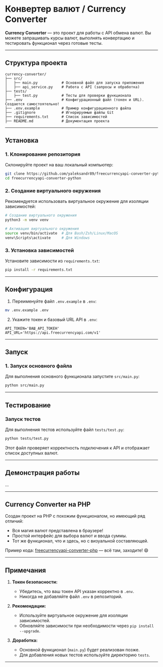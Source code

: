 
# Конвертер валют / Currency Converter

**Currency Converter** — это проект для работы с API обмена валют. Вы можете запрашивать курсы валют, выполнять конвертацию и тестировать функционал через готовые тесты.

---

## Структура проекта

```plaintext
currency-converter/
├── src/
│   ├── main.py           # Основной файл для запуска приложения
│   ├── api_service.py    # Работа с API (запросы и обработка)
├── tests/
│   ├── test.py           # Тесты для проверки функционала
├── .env                  # Конфигурационный файл (токен и URL). Создается самостоятельно!
├── .env.example          # Пример конфигурационного файла
├── .gitignore            # Игнорируемые файлы Git
├── requirements.txt      # Список зависимостей
├── README.md             # Документация проекта
```

---

## Установка

### 1. Клонирование репозитория

Склонируйте проект на ваш локальный компьютер:

```bash
git clone https://github.com/yaleksandr89/freecurrencyapi-converter-python.git
cd freecurrencyapi-converter-python
```

### 2. Создание виртуального окружения

Рекомендуется использовать виртуальное окружение для изоляции зависимостей:

```bash
# Создание виртуального окружения
python3 -m venv venv

# Активация виртуального окружения
source venv/bin/activate  # Для Bash/Zsh/Linux/MacOS
venv\Scripts\activate     # Для Windows
```

### 3. Установка зависимостей

Установите зависимости из `requirements.txt`:

```bash
pip install -r requirements.txt
```

---

## Конфигурация

1. Переименуйте файл `.env.example` в `.env`:

```bash
mv .env.example .env
```

2. Укажите токен и базовый URL API в `.env`:

```plaintext
API_TOKEN='ВАШ_API_ТОКЕН'
API_URL='https://api.freecurrencyapi.com/v1'
```

---

## Запуск

### 1. Запуск основного файла

Для выполнения основного функционала запустите `src/main.py`:

```bash
python src/main.py
```

---

## Тестирование

### Запуск тестов

Для выполнения тестов используйте файл `tests/test.py`:

```bash
python tests/test.py
```

Этот файл проверяет корректность подключения к API и отображает список доступных валют.

---

## Демонстрация работы

...

---

## Currency Converter на PHP

Создан проект на PHP с похожим функционалом, но имеющий ряд отличий:

- Вся магия валют представлена в браузере!
- Простой интерфейс для выбора валют и ввода суммы.
- Тот же функционал, что и здесь, но с визуальной составляющей.

Пример кода: [freecurrencyapi-converter-php](https://github.com/yaleksandr89/freecurrencyapi-converter-php) — всё там, заходите! 😄

---

## Примечания

1. **Токен безопасности:**
   - Убедитесь, что ваш токен API указан корректно в `.env`.
   - Никогда не добавляйте файл `.env` в репозиторий.

2. **Рекомендации:**
   - Используйте виртуальное окружение для изоляции зависимостей.
   - Обновляйте зависимости при необходимости через `pip install --upgrade`.

3. **Доработка:**
   - Основной функционал (`main.py`) будет реализован позже.
   - Для добавления новых тестов используйте директорию `tests`.

---